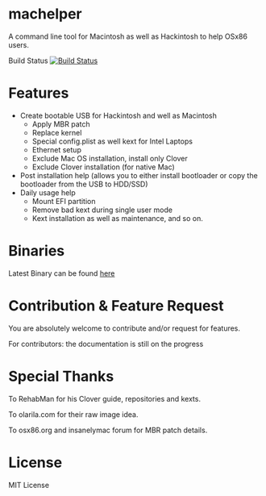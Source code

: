 # machelper
A command line tool for Macintosh as well as Hackintosh to help OSx86 users.

Build Status [![Build Status](https://travis-ci.org/MuntashirAkon/machelper.svg?branch=master)](https://travis-ci.org/MuntashirAkon/machelper)

# Features
- Create bootable USB for Hackintosh and well as Macintosh
  - Apply MBR patch
  - Replace kernel
  - Special config.plist as well kext for Intel Laptops
  - Ethernet setup
  - Exclude Mac OS installation, install only Clover
  - Exclude Clover installation (for native Mac)
- Post installation help (allows you to either install bootloader or copy the bootloader from the USB to HDD/SSD)
- Daily usage help
  - Mount EFI partition
  - Remove bad kext during single user mode
  - Kext installation as well as maintenance, and so on.

# Binaries
Latest Binary can be found [here](https://github.com/MuntashirAkon/machelper/releases/latest)

# Contribution & Feature Request
You are absolutely welcome to contribute and/or request for features.

For contributors: the documentation is still on the progress

# Special Thanks
To RehabMan for his Clover guide, repositories and kexts.

To olarila.com for their raw image idea.

To osx86.org and insanelymac forum for MBR patch details.

# License
MIT License
